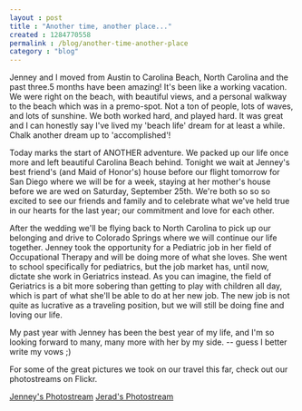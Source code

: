 ```yaml
---
layout : post
title : "Another time, another place..."
created : 1284770558
permalink : /blog/another-time-another-place
category : "blog"
---
```

Jenney and I moved from Austin to Carolina Beach, North Carolina and the past three.5 months have been amazing! It's been like a working vacation. We were right on the beach, with beautiful views, and a personal walkway to the beach which was in a premo-spot. Not a ton of people, lots of waves, and lots of sunshine. We both worked hard, and played hard. It was great and I can honestly say I've lived my 'beach life' dream for at least a while. Chalk another dream up to 'accomplished'!

Today marks the start of ANOTHER adventure. We packed up our life once more and left beautiful Carolina Beach behind. Tonight we wait at Jenney's best friend's (and Maid of Honor's) house before our flight tomorrow for San Diego where we will be for a week, staying at her mother's house before we are wed on Saturday, September 25th. We're both so so so excited to see our friends and family and to celebrate what we've held true in our hearts for the last year; our commitment and love for each other.

After the wedding we'll be flying back to North Carolina to pick up our belonging and drive to Colorado Springs where we will continue our life together. Jenney took the opportunity for a Pediatric job in her field of Occupational Therapy and will be doing more of what she loves. She went to school specifically for pediatrics, but the job market has, until now, dictate she work in Geriatrics instead. As you can imagine, the field of Geriatrics is a bit more sobering than getting to play with children all day, which is part of what she'll be able to do at her new job. The new job is not quite as lucrative as a traveling position, but we will still be doing fine and loving our life.

My past year with Jenney has been the best year of my life, and I'm so looking forward to many, many more with her by my side. -- guess I better write my vows ;)

For some of the great pictures we took on our travel this far, check out our photostreams on Flickr.

<a href="http://www.flickr.com/photos/43114238@N03/">Jenney's Photostream</a>
<a href="http://www.flickr.com/photos/sirkitree/">Jerad's Photostream</a>